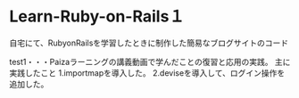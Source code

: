 # Learn-Ruby-on-Rails１
自宅にて、RubyonRailsを学習したときに制作した簡易なブログサイトのコード

test1・・・Paizaラーニングの講義動画で学んだことの復習と応用の実践。
           主に実践したこと
          1.importmapを導入した。
          2.deviseを導入して、ログイン操作を追加した。
